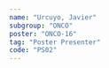 ```yaml
---
name: "Urcuyo, Javier"
subgroup: "ONCO"
poster: "ONCO-16"
tag: "Poster Presenter"
code: "PS02"
---
```

